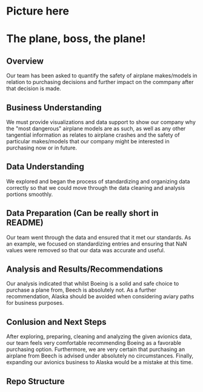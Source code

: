 # Picture here
# The plane, boss, the plane!
## Overview
Our team has been asked to quantify the safety of airplane makes/models in relation to purchasing decisions and further impact on the commpany after that decision is made.
## Business Understanding
We must provide visualizations and data support to show our company why the "most dangerous" airplane models are as such, as well as any other tangential information as relates to airplane crashes and the safety of particular makes/models that our company might be interested in purchasing now or in future.
## Data Understanding
We explored and began the process of standardizing and organizing data correctly so that we could move through the data cleaning and analysis portions smoothly.
## Data Preparation (Can be really short in README)
Our team went through the data and ensured that it met our standards. As an example, we focused on standardizing entries and ensuring that NaN values were removed so that our data was accurate and useful.
## Analysis and Results/Recommendations
Our analysis indicated that whilst Boeing is a solid and safe choice to purchase a plane from, Beech is absolutely not. As a further recommendation, Alaska should be avoided when considering aviary paths for business purposes.
## Conlusion and Next Steps
After exploring, preparing, cleaning and analyzing the given avionics data, our team feels very comfortable recommending Boeing as a favorable purchasing option. Furthermore, we are very certain that purchasing an airplane from Beech is advised under absolutely no circumstances. Finally, expanding our avionics business to Alaska would be a mistake at this time.
## Repo Structure
